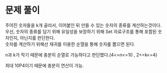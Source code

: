 # 문제 풀이

주어진 숫자들을 k개 골라서, 이어붙인 뒤 만들 수 있는 숫자의 종류를 계산하는것이다.   
우선, 숫자의 종류를 담기 위해 유일성을 보장하기 위해 Set 자료구조를 통해 포함된 숫자인지, 아닌지를 판단한다.   
숫자를 계산하기 위해선 재귀를 이용한 순열을 통해 숫자를 뽑으면 된다.

n과 k가 작기 때문에 충분히 순열로 가능하다고 판단했다.(4<=n<=10 , 2<=k<=4)

최대 10P4이기 때문에 충분히 연산이 가능.